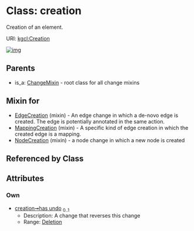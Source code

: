 
# Class: creation


Creation of an element.

URI: [kgcl:Creation](http://w3id.org/kgcl_schema/Creation)


[![img](https://yuml.me/diagram/nofunky;dir:TB/class/[Deletion],[Deletion]<has%20undo%200..1-++[Creation],[NodeCreation]uses%20-.->[Creation],[MappingCreation]uses%20-.->[Creation],[EdgeCreation]uses%20-.->[Creation],[ChangeMixin]^-[Creation],[NodeCreation],[MappingCreation],[EdgeCreation],[ChangeMixin])](https://yuml.me/diagram/nofunky;dir:TB/class/[Deletion],[Deletion]<has%20undo%200..1-++[Creation],[NodeCreation]uses%20-.->[Creation],[MappingCreation]uses%20-.->[Creation],[EdgeCreation]uses%20-.->[Creation],[ChangeMixin]^-[Creation],[NodeCreation],[MappingCreation],[EdgeCreation],[ChangeMixin])

## Parents

 *  is_a: [ChangeMixin](ChangeMixin.md) - root class for all change mixins

## Mixin for

 * [EdgeCreation](EdgeCreation.md) (mixin)  - An edge change in which a de-novo edge is created. The edge is potentially annotated in the same action.
 * [MappingCreation](MappingCreation.md) (mixin)  - A specific kind of edge creation in which the created edge is a mapping.
 * [NodeCreation](NodeCreation.md) (mixin)  - a node change in which a new node is created

## Referenced by Class


## Attributes


### Own

 * [creation➞has undo](creation_has_undo.md)  <sub>0..1</sub>
     * Description: A change that reverses this change
     * Range: [Deletion](Deletion.md)
